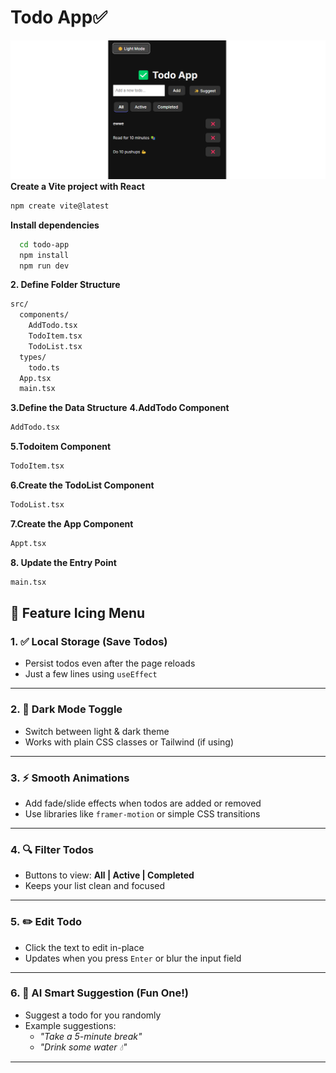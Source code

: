 # Todo App✅
![Project Screenshot](img.png)
**Create a Vite project with React**
```bash
npm create vite@latest
```
**Install dependencies**
```bash
  cd todo-app
  npm install
  npm run dev
```
**2. Define Folder Structure**
```bash
src/
  components/
    AddTodo.tsx
    TodoItem.tsx
    TodoList.tsx
  types/
    todo.ts
  App.tsx
  main.tsx

```
**3.Define the Data Structure**
**4.AddTodo Component**
```bash
AddTodo.tsx
```
**5.Todoitem Component**
```bash
TodoItem.tsx
```
**6.Create the TodoList Component**
```bash
TodoList.tsx
```
**7.Create the App Component**
```bash
Appt.tsx
```
**8. Update the Entry Point**
```bash
main.tsx
```
## 🎉 Feature Icing Menu

### 1. ✅ Local Storage (Save Todos)
- Persist todos even after the page reloads  
- Just a few lines using `useEffect`

---

### 2. 🌙 Dark Mode Toggle
- Switch between light & dark theme  
- Works with plain CSS classes or Tailwind (if using)

---

### 3. ⚡ Smooth Animations
- Add fade/slide effects when todos are added or removed  
- Use libraries like `framer-motion` or simple CSS transitions

---

### 4. 🔍 Filter Todos
- Buttons to view: **All | Active | Completed**  
- Keeps your list clean and focused

---

### 5. ✏️ Edit Todo
- Click the text to edit in-place  
- Updates when you press `Enter` or blur the input field

---

### 6. 🧠 AI Smart Suggestion (Fun One!)
- Suggest a todo for you randomly  
- Example suggestions:  
  - _"Take a 5-minute break"_  
  - _"Drink some water 💧"_

---
